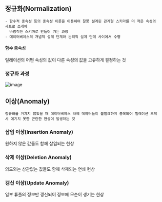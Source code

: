 ## 정규화(Normalization)
~~~
- 함수적 종속성 등의 종속성 이론을 이용하여 잘못 설계된 관계형 스키마를 더 작은 속성의 세트로 쪼개어
  바람직한 스키마로 만들어 가는 과정
- 데이터베이스의 개념적 설계 단계와 논리적 설계 단계 사이에서 수행
~~~
#### 함수 종속성
릴레이션의 어떤 속성의 값이 다른 속성의 값을 고유하게 결정하는 것
### 정규화 과정
![image](https://user-images.githubusercontent.com/81212131/178033581-636b91dd-caa9-494a-ac7b-f80ca8adf0f2.png)
## 이상(Anomaly)
~~~
정규화를 거치지 않았을 때 데이터베이스 내에 데이터들이 불필요하게 중복되어 릴레이션 조작 시 예기치 못한 곤란한 현상이 발생하는 것
~~~
### 삽입 이상(Insertion Anomaly)
원하지 않은 값들도 함께 삽입되는 현상
### 삭제 이상(Deletion Anomaly)
의도와는 상관없는 값들도 함께 삭제되는 연쇄 현상
### 갱신 이상(Update Anomaly)
일부 튜플의 정보만 갱신되어 정보에 모순이 생기는 현상
